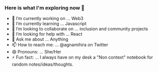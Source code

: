 ### Here is what I'm exploring now 👋


- 🔭 I’m currently working on ... Web3
- 🌱 I’m currently learning ... Javascript
- 👯 I’m looking to collaborate on ... inclusion and community projects
- 🤔 I’m looking for help with ... React
- 💬 Ask me about ... Anything
- 📫 How to reach me: ... @agnamihira on Twitter
- 😄 Pronouns: ... She/Her
- ⚡ Fun fact: ... I always have on my desk a "Non context" notebook for random notes/ideas/thoughts.  
